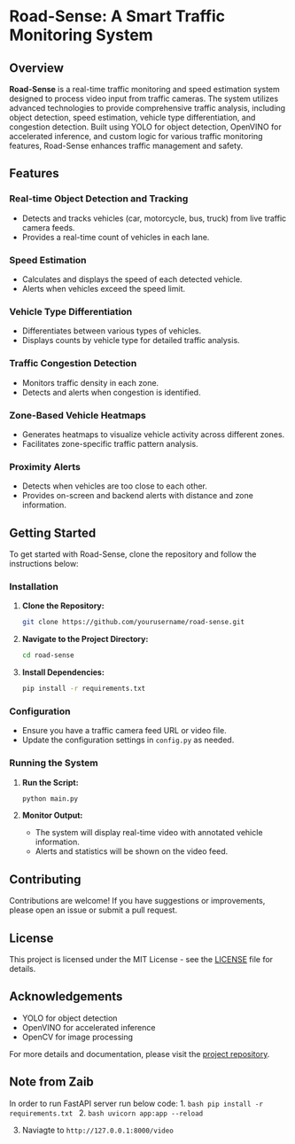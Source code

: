 # Road-Sense: A Smart Traffic Monitoring System

## Overview

**Road-Sense** is a real-time traffic monitoring and speed estimation system designed to process video input from traffic cameras. The system utilizes advanced technologies to provide comprehensive traffic analysis, including object detection, speed estimation, vehicle type differentiation, and congestion detection. Built using YOLO for object detection, OpenVINO for accelerated inference, and custom logic for various traffic monitoring features, Road-Sense enhances traffic management and safety.

## Features

### Real-time Object Detection and Tracking
- Detects and tracks vehicles (car, motorcycle, bus, truck) from live traffic camera feeds.
- Provides a real-time count of vehicles in each lane.

### Speed Estimation
- Calculates and displays the speed of each detected vehicle.
- Alerts when vehicles exceed the speed limit.

### Vehicle Type Differentiation
- Differentiates between various types of vehicles.
- Displays counts by vehicle type for detailed traffic analysis.

### Traffic Congestion Detection
- Monitors traffic density in each zone.
- Detects and alerts when congestion is identified.

### Zone-Based Vehicle Heatmaps
- Generates heatmaps to visualize vehicle activity across different zones.
- Facilitates zone-specific traffic pattern analysis.

### Proximity Alerts
- Detects when vehicles are too close to each other.
- Provides on-screen and backend alerts with distance and zone information.

## Getting Started

To get started with Road-Sense, clone the repository and follow the instructions below:

### Installation

1. **Clone the Repository:**

    ```bash
    git clone https://github.com/yourusername/road-sense.git
    ```

2. **Navigate to the Project Directory:**

    ```bash
    cd road-sense
    ```

3. **Install Dependencies:**

    ```bash
    pip install -r requirements.txt
    ```

### Configuration

- Ensure you have a traffic camera feed URL or video file.
- Update the configuration settings in `config.py` as needed.

### Running the System

1. **Run the Script:**

    ```bash
    python main.py
    ```

2. **Monitor Output:**

    - The system will display real-time video with annotated vehicle information.
    - Alerts and statistics will be shown on the video feed.

## Contributing

Contributions are welcome! If you have suggestions or improvements, please open an issue or submit a pull request.

## License

This project is licensed under the MIT License - see the [LICENSE](LICENSE) file for details.

## Acknowledgements

- YOLO for object detection
- OpenVINO for accelerated inference
- OpenCV for image processing

For more details and documentation, please visit the [project repository](https://github.com/yourusername/road-sense).



## Note from Zaib
In order to run FastAPI server run below code:
1. 
    ```bash
    pip install -r requirements.txt
    ```
2. 
    ```bash
    uvicorn app:app --reload
    ```

3. Naviagte to ```http://127.0.0.1:8000/video```
